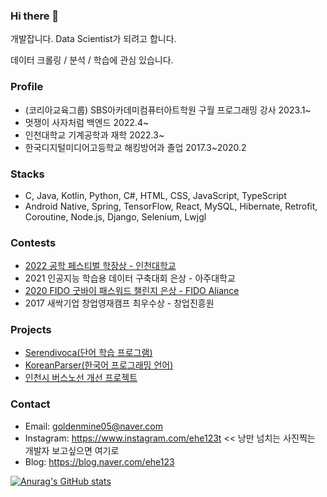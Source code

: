 ### Hi there 👋

개발잡니다. Data Scientist가 되려고 합니다.

데이터 크롤링 / 분석 / 학습에 관심 있습니다.

### Profile
  -  (코리아교육그룹) SBS아카데미컴퓨터아트학원 구월 프로그래밍 강사 2023.1~ 
  -  멋쟁이 사자처럼 백엔드 2022.4~
  -  인천대학교 기계공학과 재학 2022.3~
  -  한국디지털미디어고등학교 해킹방어과 졸업 2017.3~2020.2

### Stacks
  -  C, Java, Kotlin, Python, C#, HTML, CSS, JavaScript, TypeScript
  -  Android Native, Spring, TensorFlow, React, MySQL, Hibernate, Retrofit, Coroutine, Node.js, Django, Selenium, Lwjgl

### Contests
  - <a href="https://github.com/GoldenMine0502/INUMinecraftLauncher">2022 공학 페스티벌 학장상 - 인천대학교</a>
  - 2021 인공지능 학습용 데이터 구축대회 은상 - 아주대학교
  - <a href="https://github.com/owjs3901/ProtectHome">2020 FIDO 굿바이 패스워드 챌린지 은상 - FIDO Aliance</a>
  - 2017 새싹기업 창업영재캠프 최우수상 - 창업진흥원

### Projects
  - <a href="https://github.com/GoldenMine0502/Serendivoca">Serendivoca(단어 학습 프로그램)</a>
  - <a href="https://github.com/GoldenMine0502/KoreanParser5">KoreanParser(한국어 프로그래밍 언어)</a>
  - <a href="https://github.com/GoldenMine0502/bus_improvement_backend">인천시 버스노선 개선 프로젝트</a>

### Contact
  - Email: goldenmine05@naver.com
  - Instagram: https://www.instagram.com/ehe123t << 낭만 넘치는 사진찍는 개발자 보고싶으면 여기로
  - Blog: https://blog.naver.com/ehe123

[![Anurag's GitHub stats](https://github-readme-stats.vercel.app/api?username=GoldenMine0502)](https://github.com/anuraghazra/github-readme-stats)
<!--
**GoldenMine0502/GoldenMine0502** is a ✨ _special_ ✨ repository because its `README.md` (this file) appears on your GitHub profile.

Here are some ideas to get you started:

- 🔭 I’m currently working on ...
- 🌱 I’m currently learning ...
- 👯 I’m looking to collaborate on ...
- 🤔 I’m looking for help with ...
- 💬 Ask me about ...
- 📫 How to reach me: ...
- 😄 Pronouns: ...
- ⚡ Fun fact: ...
-->
